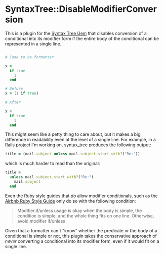 # SyntaxTree::DisableModifierConversion

This is a plugin for
the [Syntax Tree Gem](https://github.com/ruby-syntax-tree/syntax_tree#plugins)
that disables conversion of a conditional into its modifier form if the entire body of
the conditional can be represented in a single line.

```ruby

# Code to be formatter

x =
  if true
    1
  end

# Before
x = (1 if true)

# After

x =
  if true
    1
  end
```

This might seem like a petty thing to care about, but it makes a big difference in
readability even at the level of a single line. For example, in a Rails project I'm
working on, syntax_tree produces the following output:

```ruby
title = (mail.subject unless mail.subject.start_with?("Re:"))
```

which is much harder to read than the original:

```ruby
title =
  unless mail.subject.start_with?("Re:")
    mail.subject
  end
```

Even the Ruby style guides that *do* allow modifier conditionals, such as the 
[Airbnb Ruby Style Guide](https://github.com/airbnb/ruby#conditional-expressions) only do 
so with the following condition:

> Modifier if/unless usage is okay when the body is simple, the condition is simple, and
> the whole thing fits on one line. Otherwise, avoid modifier if/unless

Given that a formatter can't "know" whether the predicate or the body of a conditional is
simple or not, this plugin takes the conservative approach of *never* converting a
conditional into its modifier form, even if it would fit on a single line.
